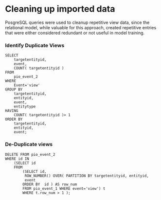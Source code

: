 # Cleaning up imported data

 PosgreSQL queries were used to cleanup repetitive view data, since the relational model, while valuable for this approach, created repetitive entries that were either considered redundant or not useful in model training.

### Identify Duplicate Views

```
SELECT
    targetentityid,
    event,
    COUNT( targetentityid )
FROM
    pio_event_2
WHERE
    Event='view'
GROUP BY
    targetentityid,
    entityid,
    event,
    entitytype
HAVING
    COUNT( targetentityid )> 1
ORDER BY
    targetentityid,
    entityid,
    event;
```


### De-Duplicate views

```
DELETE FROM pio_event_2 
WHERE id IN
    (SELECT id
    FROM 
        (SELECT id,
         ROW_NUMBER() OVER( PARTITION BY targetentityid, entityid,
         event
        ORDER BY  id ) AS row_num
        FROM pio_event_1 WHERE event='view') t
        WHERE t.row_num > 1 );
```


